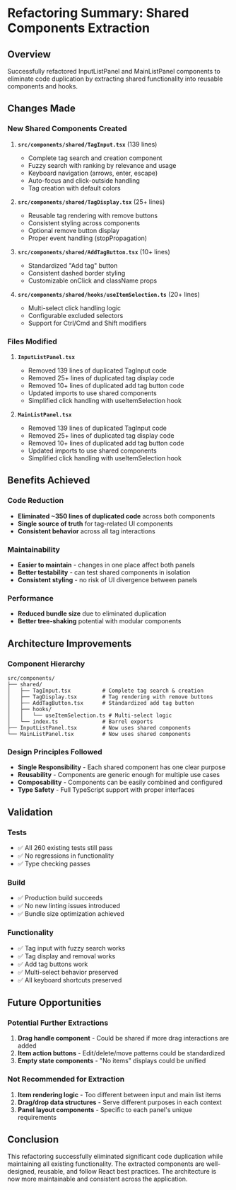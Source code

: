 # Refactoring Summary: Shared Components Extraction

## Overview
Successfully refactored InputListPanel and MainListPanel components to eliminate code duplication by extracting shared functionality into reusable components and hooks.

## Changes Made

### New Shared Components Created

1. **`src/components/shared/TagInput.tsx`** (139 lines)
   - Complete tag search and creation component
   - Fuzzy search with ranking by relevance and usage
   - Keyboard navigation (arrows, enter, escape)
   - Auto-focus and click-outside handling
   - Tag creation with default colors

2. **`src/components/shared/TagDisplay.tsx`** (25+ lines)
   - Reusable tag rendering with remove buttons
   - Consistent styling across components
   - Optional remove button display
   - Proper event handling (stopPropagation)

3. **`src/components/shared/AddTagButton.tsx`** (10+ lines)
   - Standardized "Add tag" button
   - Consistent dashed border styling
   - Customizable onClick and className props

4. **`src/components/shared/hooks/useItemSelection.ts`** (20+ lines)
   - Multi-select click handling logic
   - Configurable excluded selectors
   - Support for Ctrl/Cmd and Shift modifiers

### Files Modified

1. **`InputListPanel.tsx`**
   - Removed 139 lines of duplicated TagInput code
   - Removed 25+ lines of duplicated tag display code
   - Removed 10+ lines of duplicated add tag button code
   - Updated imports to use shared components
   - Simplified click handling with useItemSelection hook

2. **`MainListPanel.tsx`**
   - Removed 139 lines of duplicated TagInput code
   - Removed 25+ lines of duplicated tag display code
   - Removed 10+ lines of duplicated add tag button code
   - Updated imports to use shared components
   - Simplified click handling with useItemSelection hook

## Benefits Achieved

### Code Reduction
- **Eliminated ~350 lines of duplicated code** across both components
- **Single source of truth** for tag-related UI components
- **Consistent behavior** across all tag interactions

### Maintainability
- **Easier to maintain** - changes in one place affect both panels
- **Better testability** - can test shared components in isolation
- **Consistent styling** - no risk of UI divergence between panels

### Performance
- **Reduced bundle size** due to eliminated duplication
- **Better tree-shaking** potential with modular components

## Architecture Improvements

### Component Hierarchy
```
src/components/
├── shared/
│   ├── TagInput.tsx          # Complete tag search & creation
│   ├── TagDisplay.tsx        # Tag rendering with remove buttons
│   ├── AddTagButton.tsx      # Standardized add tag button
│   ├── hooks/
│   │   └── useItemSelection.ts # Multi-select logic
│   └── index.ts              # Barrel exports
├── InputListPanel.tsx        # Now uses shared components
└── MainListPanel.tsx         # Now uses shared components
```

### Design Principles Followed
- **Single Responsibility** - Each shared component has one clear purpose
- **Reusability** - Components are generic enough for multiple use cases
- **Composability** - Components can be easily combined and configured
- **Type Safety** - Full TypeScript support with proper interfaces

## Validation

### Tests
- ✅ All 260 existing tests still pass
- ✅ No regressions in functionality
- ✅ Type checking passes

### Build
- ✅ Production build succeeds
- ✅ No new linting issues introduced
- ✅ Bundle size optimization achieved

### Functionality
- ✅ Tag input with fuzzy search works
- ✅ Tag display and removal works
- ✅ Add tag buttons work
- ✅ Multi-select behavior preserved
- ✅ All keyboard shortcuts preserved

## Future Opportunities

### Potential Further Extractions
1. **Drag handle component** - Could be shared if more drag interactions are added
2. **Item action buttons** - Edit/delete/move patterns could be standardized
3. **Empty state components** - "No items" displays could be unified

### Not Recommended for Extraction
1. **Item rendering logic** - Too different between input and main list items
2. **Drag/drop data structures** - Serve different purposes in each context
3. **Panel layout components** - Specific to each panel's unique requirements

## Conclusion

This refactoring successfully eliminated significant code duplication while maintaining all existing functionality. The extracted components are well-designed, reusable, and follow React best practices. The architecture is now more maintainable and consistent across the application.